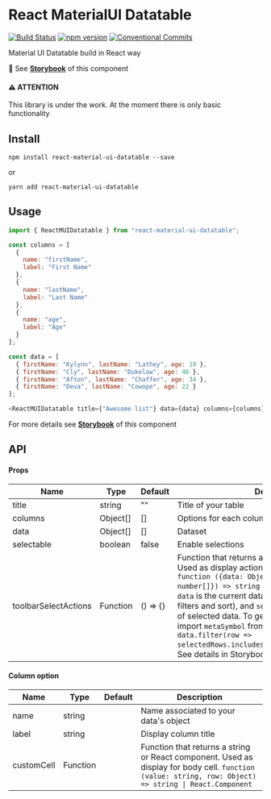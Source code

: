 # React MaterialUI Datatable
[![Build Status](https://travis-ci.org/DTupalov/react-material-ui-datatable.svg?branch=master)](https://travis-ci.org/DTupalov/react-material-ui-datatable) [![npm version](https://badge.fury.io/js/react-material-ui-datatable.svg)](https://badge.fury.io/js/react-material-ui-datatable) [![Conventional Commits](https://img.shields.io/badge/Conventional%20Commits-1.0.0-yellow.svg)](https://conventionalcommits.org)

Material UI Datatable build in React way

:book: See __[Storybook](https://dtupalov.github.io/react-material-ui-datatable/)__ of this component

#### :warning: ATTENTION
This library is under the work. At the moment there is only basic functionality

## Install
       
    npm install react-material-ui-datatable --save

or 

    yarn add react-material-ui-datatable

## Usage

```js
import { ReactMUIDatatable } from "react-material-ui-datatable";

const columns = [
  {
    name: "firstName",
    label: "First Name"
  },
  {
    name: "lastName",
    label: "Last Name"
  },
  {
    name: "age",
    label: "Age"
  }
];

const data = [
  { firstName: "Kylynn", lastName: "Lathey", age: 19 },
  { firstName: "Cly", lastName: "Dukelow", age: 46 },
  { firstName: "Afton", lastName: "Chaffer", age: 34 },
  { firstName: "Deva", lastName: "Cowope", age: 22 }
];

<ReactMUIDatatable title={"Awesome list"} data={data} columns={columns} />;
```

For more details see __[Storybook](https://dtupalov.github.io/react-material-ui-datatable/)__ of this component


## API

#### Props

| Name | Type | Default | Description |
| --- | --- | --- | --- |
| title | string | "" | Title of your table |
| columns | Object[] | [] | Options for each column |
| data | Object[] | [] | Dataset | 
| selectable | boolean | false | Enable selections |
| toolbarSelectActions | Function | () => {} | Function that returns a string or React component. Used as display actions in Toolbar selection. `function ({data: Object[], selectedRows: number[]}) => string \| React.Component`. Where `data` is the current dataset in the table (with applying filters and sort), and `selectedRows` with rawIndexes of selected data. To get selected rows, you need to import `metaSymbol` from library, and filter data like `data.filter(row => selectedRows.includes(row[metaSymbol].rawIndex))`. See details in Storybook example [`selectable`](https://dtupalov.github.io/react-material-ui-datatable/?selectedKind=ReactMUIDatatable&selectedStory=selectable&full=0&addons=1&stories=1&panelRight=0&addonPanel=storybook%2Fstories%2Fstories-panel) |

#### Column option

| Name | Type | Default | Description |
| --- | --- | --- | --- |
| name | string | | Name associated to your data's object |
| label | string | | Display column title |
| customCell | Function | | Function that returns a string or React component. Used as display for body cell. `function (value: string, row: Object) => string \| React.Component`|
